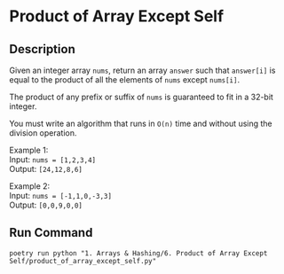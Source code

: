 # Product of Array Except Self

## Description
Given an integer array `nums`, return an array `answer` such that `answer[i]` is equal to the product of all the elements of `nums` except `nums[i]`.

The product of any prefix or suffix of `nums` is guaranteed to fit in a 32-bit integer.

You must write an algorithm that runs in `O(n)` time and without using the division operation.

Example 1:\
Input: `nums = [1,2,3,4]`\
Output: `[24,12,8,6]`

Example 2:\
Input: `nums = [-1,1,0,-3,3]`\
Output: `[0,0,9,0,0]`

## Run Command
`poetry run python "1. Arrays & Hashing/6. Product of Array Except Self/product_of_array_except_self.py"`